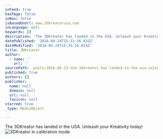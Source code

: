 ```yaml
---
inFeed: true
hasPage: false
inNav: false
isBasedOnUrl: www.3dkreatorusa.com
inLanguage: null
keywords: []
description: 'The 3DKreator has landed in the USA. Unleash your Kreativity today!'
datePublished: '2016-04-24T15:31:36.033Z'
dateModified: '2016-04-24T15:31:16.824Z'
title: 3DKreator
author:
  - name: ''
    url: ''
sourcePath: _posts/2016-04-23-the-3dkreator-has-landed-in-the-usa-unleash-your-kreativity.md
published: true
authors: []
publisher:
  name: null
  domain: null
  url: null
  favicon: null
starred: true
_type: MediaObject

---
```

The 3DKreator has landed in the USA. Unleash your Kreativity today!
![3DKreator in calibration mode](https://the-grid-user-content.s3-us-west-2.amazonaws.com/1bbe39fa-cb91-43ad-8382-9644ce64340b.jpg)
